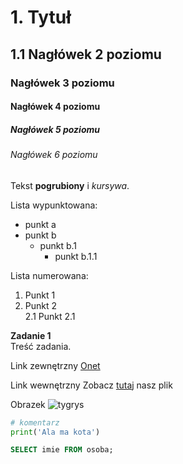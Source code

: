 # 1. Tytuł
## 1.1 Nagłówek 2 poziomu
### Nagłówek 3 poziomu
#### Nagłówek 4 poziomu
##### Nagłówek 5 poziomu
###### Nagłówek 6 poziomu

Tekst **pogrubiony** i _kursywa_.

Lista wypunktowana:
* punkt a
* punkt b
  * punkt b.1
    * punkt b.1.1

Lista numerowana:
1. Punkt 1  
2. Punkt 2  
  2.1 Punkt 2.1

**Zadanie 1**  
Treść zadania.

Link zewnętrzny
[Onet](https://www.onet.pl)

Link wewnętrzny
Zobacz [tutaj](plik1.txt) nasz plik

Obrazek
![tygrys](https://upload.wikimedia.org/wikipedia/commons/)


```python
# komentarz
print('Ala ma kota')
```

```sql
SELECT imie FROM osoba;
```
